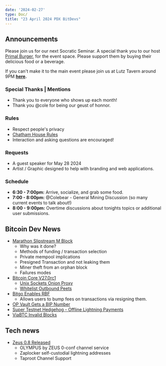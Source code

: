 ```yaml
---
date: '2024-02-27'
type: Doc/
title: "23 April 2024 PDX BitDevs"
---
```


## Announcements

Please join us for our next Socratic Seminar. A special thank you to our host <a href="https://dicksprimalburger.com/" data-no-summary>Primal Burger</a>, for the event space. Please support them by buying their delicious food or a beverage.

If you can't make it to the main event please join us at Lutz Tavern around 9PM **<a href="https://www.lutztavern.com/" data-no-summary>here</a>.**

### Special Thanks | Mentions
- Thank you to everyone who shows up each month!
- Thank you @cole for being our geust of honnor.

### Rules
- Respect people's privacy
- [Chatham House Rules](https://www.chathamhouse.org/about-us/chatham-house-rule)
- Interaction and asking questions are encouraged!

### Requests
- A guest speaker for May 28 2024
- Artist / Graphic designed to help with branding and web applications.

### Schedule
- **6:30 - 7:00pm:** Arrive, socialize, and grab some food.
- **7:00 - 8:00pm:** @Colebear - General Mining Discussion  (so many current events to talk about!)
- **8:00 - 9:00pm:** Overtime discussions about tonights topics or additional user submissions.

## Bitcoin Dev News
- [Marathon Slipstream M Block](https://cointelegraph.com/news/bitcoin-block-art-marathon)
    - Why was it done?
    - Methods of funding / transaction selection
    - Private mempool implications
    - Presigned Transaction and not leaking them
    - Miner theft from an orphan block
    - Failures modes
- [Bitcoin Core V27.0rc1](https://bitcoincore.org/bin/bitcoin-core-27.0/test.rc1/)
    - [Unix Sockets Onion Proxy](https://github.com/bitcoin/bitcoin/pull/27375)
    - [Whitelist Outbound Peets](https://github.com/bitcoin/bitcoin/pull/27114)
- [Bitgo Enables RBF](https://blog.bitgo.com/available-now-for-clients-bitgo-introduces-replace-by-fee-f74e2593b245)
    - Allows users to bump fees on transactions via resigning them.
- [OP Vault Gets a BIP Number](https://github.com/bitcoin/bips/pull/1421)
- [Super Testnet Hedgehog - Offline Lightning Payments](https://stacker.news/items/481321)
- [ViaBTC Invalid Blocks](https://b10c.me/blog/012-viabtc-spv-vulnerability-disclosure/?x)

## Tech news
- [Zeus 0.8 Released](https://github.com/ZeusLN/zeus/releases/tag/v0.8.0)
    - OLYMPUS by ZEUS 0-conf channel service
    - Zaplocker self-custodial lightning addresses
    - Taproot Channel Support
